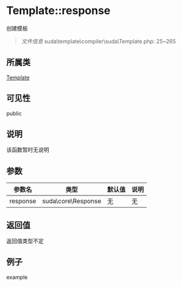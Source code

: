 # Template::response

创建模板

> *文件信息* suda\template\compiler\suda\Template.php: 25~265

## 所属类 

[Template](../Template.md)

## 可见性

 public 

## 说明

该函数暂时无说明


## 参数


| 参数名 | 类型 | 默认值 | 说明 |
|--------|-----|-------|-------|
| response |  suda\core\Response | 无 | 无 |



## 返回值

返回值类型不定


## 例子

example
